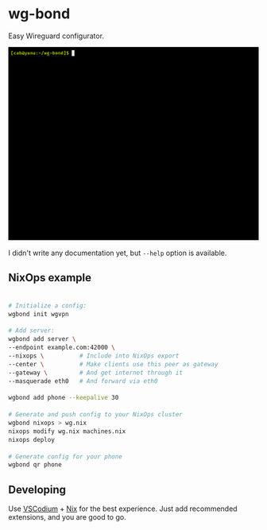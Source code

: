 wg-bond
=======

Easy Wireguard configurator.

![preview](./peek.gif)

I didn't write any documentation yet, but `--help` option is available.

## NixOps example

```bash

# Initialize a config:
wgbond init wgvpn

# Add server:
wgbond add server \
--endpoint example.com:42000 \
--nixops \          # Include into NixOps export
--center \          # Make clients use this peer as gateway
--gateway \         # And get internet through it
--masquerade eth0   # And forward via eth0

wgbond add phone --keepalive 30

# Generate and push config to your NixOps cluster
wgbond nixops > wg.nix
nixops modify wg.nix machines.nix
nixops deploy

# Generate config for your phone
wgbond qr phone

```

## Developing

Use [VSCodium](https://vscodium.com/) + [Nix](https://nixos.org/nix) for the best experience.
Just add recommended extensions, and you are good to go.
